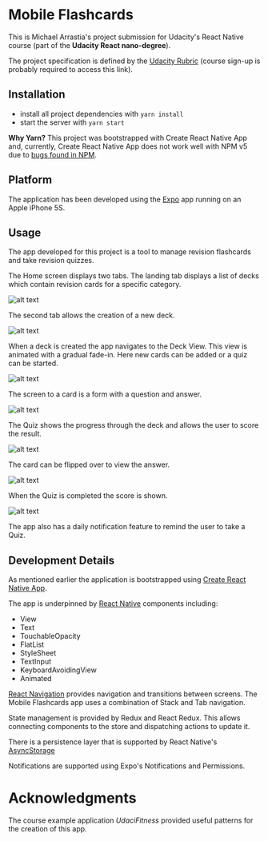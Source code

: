 # Mobile Flashcards

This is Michael Arrastia's project submission for Udacity's React Native course (part of the
**Udacity React nano-degree**).

The project specification is defined by the [Udacity Rubric](https://review.udacity.com/#!/rubrics/1021/view) (course
sign-up is probably required to access this link).

## Installation

* install all project dependencies with `yarn install`
* start the server with `yarn start`

**Why Yarn?**
This project was bootstrapped with Create React Native App and, currently, Create React Native App does not
work well with NPM v5 due to
[bugs found in NPM](https://github.com/react-community/create-react-native-app/issues/233#issuecomment-305638103).

## Platform

The application has been developed using the [Expo](https://expo.io/) app running on an Apple iPhone 5S.

## Usage

The app developed for this project is a tool to manage revision flashcards and take revision quizzes.

The Home screen displays two tabs. The landing tab displays a list of decks which contain revision cards for a specific
category.

![alt text](screenshots/1-decks.png "Deck list")

The second tab allows the creation of a new deck.

![alt text](screenshots/7-new-deck.png "New deck")

When a deck is created the app navigates to the Deck View. This view is animated with a gradual fade-in.
Here new cards can be added or a quiz can be started.

![alt text](screenshots/2-deck.png "Deck")

The screen to a card is a form with a question and answer.

![alt text](screenshots/3-add-card.png "Add card")

The Quiz shows the progress through the deck and allows the user to score the result.

![alt text](screenshots/4-quiz.png "Quiz")

The card can be flipped over to view the answer.

![alt text](screenshots/5-quiz.png "Quiz answer")

When the Quiz is completed the score is shown.

![alt text](screenshots/6-quiz-score.png "Quiz score")

The app also has a daily notification feature to remind the user to take a Quiz.

## Development Details

As mentioned earlier the application is bootstrapped using
[Create React Native App](https://github.com/react-community/create-react-native-app).

The app is underpinned by [React Native](https://facebook.github.io/react-native/) components including:
* View
* Text
* TouchableOpacity
* FlatList
* StyleSheet
* TextInput
* KeyboardAvoidingView
* Animated

[React Navigation](https://reactnavigation.org/) provides navigation and transitions between screens. The Mobile
Flashcards app uses a combination of Stack and Tab navigation.

State management is provided by Redux and React Redux. This allows connecting components to the store and dispatching
actions to update it.

There is a persistence layer that is supported by React Native's
[AsyncStorage](https://facebook.github.io/react-native/docs/asyncstorage.html)

Notifications are supported using Expo's Notifications and Permissions.

# Acknowledgments

The course example application _UdaciFitness_ provided useful patterns for the creation of this app.
